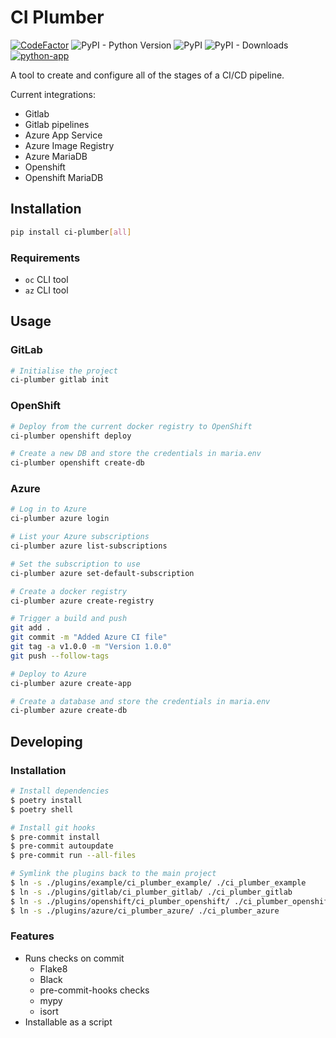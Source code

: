 # CI Plumber

[![CodeFactor](https://www.codefactor.io/repository/github/pbexe/ci-plumber/badge)](https://www.codefactor.io/repository/github/pbexe/ci-plumber) ![PyPI - Python Version](https://img.shields.io/pypi/pyversions/ci-plumber) ![PyPI](https://img.shields.io/pypi/v/ci-plumber) ![PyPI - Downloads](https://img.shields.io/pypi/dm/ci-plumber) [![python-app](https://github.com/pbexe/ci-plumber/actions/workflows/python-app.yml/badge.svg)](https://github.com/pbexe/ci-plumber/actions/workflows/python-app.yml)

A tool to create and configure all of the stages of a CI/CD pipeline.

Current integrations:
- Gitlab
- Gitlab pipelines
- Azure App Service
- Azure Image Registry
- Azure MariaDB
- Openshift
- Openshift MariaDB

## Installation

```sh
pip install ci-plumber[all]
```

### Requirements

- `oc` CLI tool
- `az` CLI tool

## Usage

### GitLab
```sh
# Initialise the project
ci-plumber gitlab init
```

### OpenShift

```sh
# Deploy from the current docker registry to OpenShift
ci-plumber openshift deploy

# Create a new DB and store the credentials in maria.env
ci-plumber openshift create-db
```

### Azure

```sh
# Log in to Azure
ci-plumber azure login

# List your Azure subscriptions
ci-plumber azure list-subscriptions

# Set the subscription to use
ci-plumber azure set-default-subscription

# Create a docker registry
ci-plumber azure create-registry

# Trigger a build and push
git add .
git commit -m "Added Azure CI file"
git tag -a v1.0.0 -m "Version 1.0.0"
git push --follow-tags

# Deploy to Azure
ci-plumber azure create-app

# Create a database and store the credentials in maria.env
ci-plumber azure create-db
```

## Developing

### Installation
```sh
# Install dependencies
$ poetry install
$ poetry shell

# Install git hooks
$ pre-commit install
$ pre-commit autoupdate
$ pre-commit run --all-files

# Symlink the plugins back to the main project
$ ln -s ./plugins/example/ci_plumber_example/ ./ci_plumber_example
$ ln -s ./plugins/gitlab/ci_plumber_gitlab/ ./ci_plumber_gitlab
$ ln -s ./plugins/openshift/ci_plumber_openshift/ ./ci_plumber_openshift
$ ln -s ./plugins/azure/ci_plumber_azure/ ./ci_plumber_azure
```

### Features

- Runs checks on commit
    - Flake8
    - Black
    - pre-commit-hooks checks
    - mypy
    - isort
- Installable as a script
